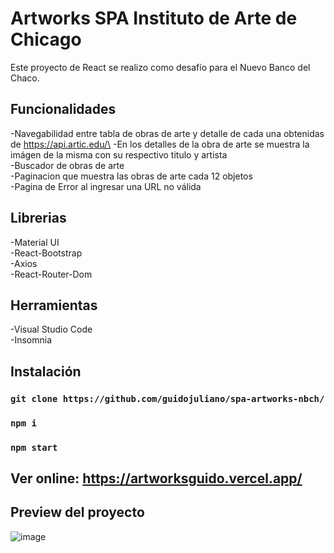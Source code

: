 # Artworks SPA Instituto de Arte de Chicago

Este proyecto de React se realizo como desafío para el Nuevo Banco del Chaco.

## Funcionalidades
-Navegabilidad entre tabla de obras de arte y detalle de cada una obtenidas de https://api.artic.edu/\
-En los detalles de la obra de arte se muestra la imágen de la misma con su respectivo titulo y artista\
-Buscador de obras de arte\
-Paginacion que muestra las obras de arte cada 12 objetos\
-Pagina de Error al ingresar una URL no válida

## Librerias
-Material UI\
-React-Bootstrap\
-Axios\
-React-Router-Dom

## Herramientas
-Visual Studio Code\
-Insomnia

## Instalación

### `git clone https://github.com/guidojuliano/spa-artworks-nbch/`
### `npm i`
### `npm start`

## Ver online: https://artworksguido.vercel.app/

## Preview del proyecto

![image](https://user-images.githubusercontent.com/91292914/177019301-b1480492-6d82-48b5-a0e6-a55696991614.png)
